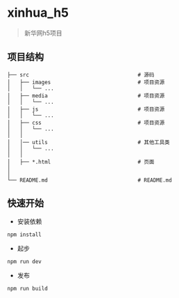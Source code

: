 # xinhua_h5

> 新华网h5项目


## 项目结构

```
├── src                                   # 源码
│   ├── images                            # 项目资源
│   │   └── ...
│   ├── media                             # 项目资源
│   │   └── ...
│   ├── js                                # 项目资源
│   │   └── ...
│   ├── css                               # 项目资源
│   │   └── ...
│   │
│   │── utils                             # 其他工具类
│   │   └── ...
│   │
│   ├── *.html                            # 页面
│  
│
└── README.md                             # README.md

```
## 快速开始

* 安装依赖

```
npm install

```

* 起步

```
npm run dev

```


* 发布

```
npm run build

```


